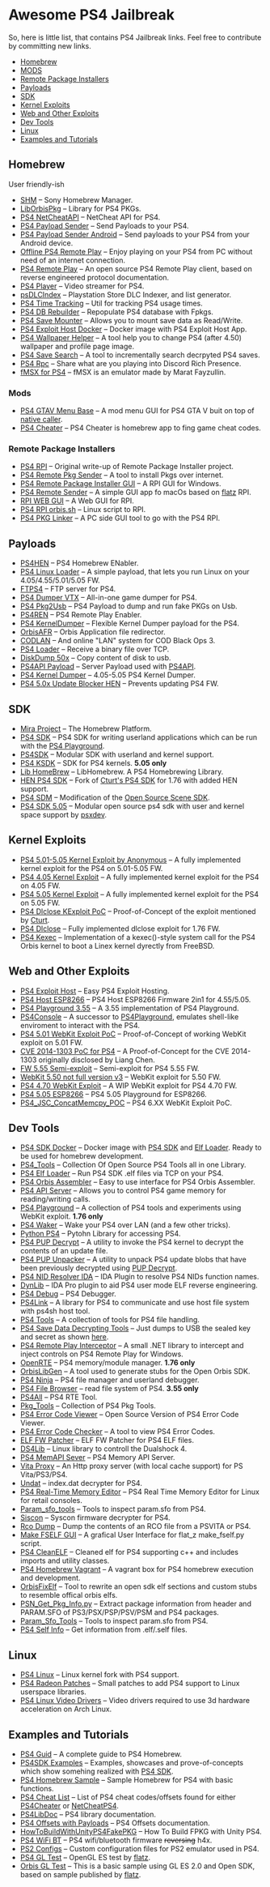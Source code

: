 # Awesome PS4 Jailbreak

So, here is little list, that contains PS4 Jailbreak links. Feel free to contribute by committing new links.

- [Homebrew](#homebrew)
- [MODS](#mods)
- [Remote Package Installers](#remote-package-installers)
- [Payloads](#payloads)
- [SDK](#sdk)
- [Kernel Exploits](#kernel-exploits)
- [Web and Other Exploits](#web-and-other-exploits)
- [Dev Tools](#dev-tools)
- [Linux](#linux)
- [Examples and Tutorials](#examples-and-tutorials)

## Homebrew
User friendly-ish

* [SHM](https://github.com/MRGhidini/SHM) – Sony Homebrew Manager.
* [LibOrbisPkg](https://github.com/maxton/LibOrbisPkg) – Library for PS4 PKGs.
* [PS4 NetCheatAPI](https://github.com/BISOON/PS4-NetCheatAPI) – NetCheat API for PS4.
* [PS4 Payload Sender](https://github.com/valentinbreiz/PS4-Payload-Sender) – Send Payloads to your PS4.
* [PS4 Payload Sender Android](https://github.com/valentinbreiz/PS4-Payload-Sender-Android) – Send payloads to your PS4 from your Android device.
* [Offline PS4 Remote Play](https://github.com/MysteryDash/Offline-PS4-Remote-Play) – Enjoy playing on your PS4 from PC without need of an internet connection.
* [PS4 Remote Play](https://github.com/delroth/ps4-remote-play) – An open source PS4 Remote Play client, based on reverse engineered protocol documentation.
* [PS4 Player](https://github.com/DVSoftware/ps4player) – Video streamer for PS4.
* [psDLCIndex](https://github.com/GarnetSunset/psDLCIndex) – Playstation Store DLC Indexer, and list generator.
* [PS4 Time Tracking](https://github.com/snipem/ps4-time-tracking) – Util for tracking PS4 usage times.
* [PS4 DB Rebuilder](https://github.com/Zer0xFF/PS4_db_rebuilder) – Repopulate PS4 database with Fpkgs.
* [PS4 Save Mounter](https://github.com/ChendoChap/Playstation-4-Save-Mounter) – Allows you to mount save data as Read/Write.
* [PS4 Exploit Host Docker](https://github.com/romancin/ps4-exploit-host-docker) – Docker image with PS4 Exploit Host App.
* [PS4 Wallpaper Helper](https://github.com/xingoxu/ps4-wallpaper-helper) – A tool help you to change PS4 (after 4.50) wallpaper and profile page image.
* [PS4 Save Search](https://github.com/mroshaw/PS4SaveSearch) – A tool to incrementally search decrpyted PS4 saves.
* [PS4 Rpc](https://github.com/Frankity/Ps4Rpc) – Share what are you playing into Discord Rich Presence.
* [fMSX for PS4](https://github.com/psxdev/fmsx) – fMSX is an emulator made by Marat Fayzullin.

### Mods
* [PS4 GTAV Menu Base](https://github.com/2much4u/PS4-GTA-V-Menu-Base) – A mod menu GUI for PS4 GTA V buit on top of [native caller](https://github.com/2much4u/PS4-GTA-V-Native-Caller).
* [PS4 Cheater](https://github.com/hurrican6/PS4_Cheater) – PS4 Cheater is homebrew app to fing game cheat codes.

### Remote Package Installers
* [PS4 RPI](https://gist.github.com/flatz/60956f2bf1351a563f625357a45cd9c8) – Original write-up of Remote Package Installer project.
* [PS4 Remote Pkg Sender](https://github.com/iref-use/ps4-remote-pkg-sender) – A tool to install Pkgs over internet.
* [PS4 Remote Package Installer GUI](https://www.psxhax.com/threads/ps4rpi-ps4-remote-package-installer-gui-by-sonik.6051/) – A RPI GUI for Windows.
* [PS4 Remote Sender](https://github.com/IH0kN3m/PS4-Remote-Sender) – A simple GUI app fo macOs based on [flatz](https://github.com/flatz) RPI.
* [RPI WEB GUI](https://github.com/Sc0rpion/RPI_GUI) – A Web GUI for RPI.
* [PS4 RPI orbis.sh](https://gist.github.com/tonyyoyo/537b250b7d95fd1c8a86bb065885a48d/) – Linux script to RPI.
* [PS4 PKG Linker](https://github.com/pink1stools/PS4_PKG_Linker) – A PC side GUI tool to go with the PS4 RPI.

## Payloads
* [PS4HEN](https://github.com/VV1LD/PS4HEN) – PS4 Homebrew ENabler.
* [PS4 Linux Loader](https://github.com/valentinbreiz/PS4-Linux-Loader) – A simple payload, that lets you run Linux on your 4.05/4.55/5.01/5.05 FW.
* [FTPS4](https://github.com/xerpi/FTPS4) – FTP server for PS4.
* [PS4 Dumper VTX](https://github.com/xvortex/ps4-dumper-vtx) – All-in-one game dumper for PS4.
* [PS4 Pkg2Usb](https://github.com/CelesteBlue-dev/ps4-pkg2usb) – PS4 Payload to dump and run fake PKGs on Usb.
* [PS4REN](https://github.com/SiSTR0/ps4ren) – PS4 Remote Play Enabler.
* [PS4 KernelDumper](https://github.com/VV1LD/PS4-KernelDumper) – Flexible Kernel Dumper payload for the PS4.
* [OrbisAFR](https://github.com/theorywrong/OrbisAFR) – Orbis Application file redirector.
* [CODLAN](https://github.com/theorywrong/codlan) – And online "LAN" system for COD Black Ops 3.
* [PS4 Loader](https://github.com/CTurt/PS4-Loader) – Receive a binary file over TCP.
* [DiskDump 50x](https://github.com/stooged/DiscDump-50X) – Copy content of disk to usb.
* [PS4API Payload](https://github.com/Coreyx86/PS4API-Payload) – Server Payload used with [PS4API](https://github.com/Coreyx86/PS4API).
* [PS4 Kernel Dumper](https://github.com/eversion/PS4-Kernel-Dumper) – 4.05-5.05 PS4 Kernel Dumper.
* [PS4 5.0x Update Blocker HEN](https://github.com/chronoss09/PS4-5.0x-Update-Blocker-HEN) – Prevents updating PS4 FW.

## SDK
* [Mira Project](https://github.com/OpenOrbis/mira-project) – The Homebrew Platform.
* [PS4 SDK](https://github.com/CTurt/PS4-SDK) – PS4 SDK for writing userland applications which can be run with the [PS4 Playground](https://github.com/CTurt/PS4-playground).
* [PS4SDK](https://github.com/ps4dev/ps4sdk) – Modular SDK with userland and kernel support.
* [PS4 KSDK](https://github.com/xemio/ps4-ksdk) – SDK for PS4 kernels. **5.05 only**
* [Lib HomeBrew](https://github.com/cfwprpht/libhb-master) – LibHomebrew. A PS4 Homebrewing Library.
* [HEN PS4 SDK](https://github.com/zecoxao/HEN-PS4-SDK) – Fork of [Cturt's PS4 SDK](https://github.com/CTurt/PS4-SDK) for 1.76 with added HEN support.
* [PS4 SDM](https://github.com/cfwprpht/PS4-SDM) – Modification of the [Open Source Scene SDK](https://github.com/CTurt/PS4-SDK).
* [PS4 SDK 5.05](https://github.com/psxdev/ps4sdk/tree/firmware505) – Modular open source ps4 sdk with user and kernel space support by [psxdev](https://github.com/psxdev).

## Kernel Exploits
* [PS4 5.01-5.05 Kernel Exploit by Anonymous](https://github.com/Anonym00S/PS4-5.01-5.05-Kernel-Exploit-BY-Anonymous) – A fully implemented kernel exploit for the PS4 on 5.01-5.05 FW.
* [PS4 4.05 Kernel Exploit](https://github.com/Cryptogenic/PS4-4.05-Kernel-Exploit) – A fully implemented kernel exploit for the PS4 on 4.05 FW.
* [PS4 5.05 Kernel Exploit](https://github.com/Cryptogenic/PS4-5.05-Kernel-Exploit) – A fully implemented kernel exploit for the PS4 on 5.05 FW.
* [PS4 Dlclose KExploit PoC](https://github.com/Zer0xFF/PS4-dlclose-kexploit-PoC) – Proof-of-Concept of the exploit mentioned by [Cturt](https://github.com/CTurt).
* [PS4 Dlclose](https://github.com/kR105-zz/PS4-dlclose) – Fully implemented dlclose exploit for 1.76 FW.
* [PS4 Kexec](https://github.com/fail0verflow/ps4-kexec) – Implementation of a kexec()-style system call for the PS4 Orbis kernel to boot a Linex kernel dyrectly from FreeBSD.

## Web and Other Exploits
* [PS4 Exploit Host](https://github.com/Al-Azif/ps4-exploit-host) – Easy PS4 Exploit Hosting.
* [PS4 Host ESP8266](https://github.com/Keeperdy/PS4-Host-ESP8266-Firmware-2in1-for-4.55-5.05-5.07/) – PS4 Host ESP8266 Firmware 2in1 for 4.55/5.05.
* [PS4 Playground 3.55](https://github.com/Cryptogenic/PS4-Playground-3.55) – A 3.55 implementation of PS4 Playground.
* [PS4Console](https://github.com/Cryptogenic/PS4Console) – A successor to [PS4Playground](https://github.com/Cryptogenic/PS4-Playground-3.55), emulates shell-like enviroment to interact with the PS4.
* [PS4 5.01 WebKit Exploit PoC](https://github.com/ALEXZZZ9/PS4-5.01-WebKit-Exploit-PoC) – Proof-of-Concept of working WebKit exploit on 5.01 FW.
* [CVE 2014-1303 PoC for PS4](https://github.com/Fire30/PS4-2014-1303-POC) – A Proof-of-Concept for the CVE 2014-1303 originally disclosed by Liang Chen.
* [FW 5.55 Semi-exploit](https://github.com/Klairm/5.55-semi-exploit) – Semi-exploit for PS4 5.55 FW.
* [WebKit 5.50 not full version v3](https://github.com/ciss84/webkit-5.50-not-full-version-v3) – WebKit exploit for 5.50 FW.
* [PS4 4.70 WebKit Exploit](https://github.com/LordYusei/PS4-4.70-WebKit-Exploit) – A WIP WebKit exploit for PS4 4.70 FW.
* [PS4 5.05 ESP8266](https://github.com/BYdjBr/PS4-5.05-ESP8266) – PS4 5.05 Playground for ESP8266.
* [PS4_JSC_ConcatMemcpy_POC](https://github.com/C0rpVultra/PS4_jsc_ConcatMemcpy_POC) – PS4 6.XX WebKit Exploit PoC.

## Dev Tools
* [PS4 SDK Docker](https://github.com/ooPo/ps4sdk-docker) – Docker image with [PS4 SDK](https://github.com/CTurt/PS4-SDK) and [Elf 
Loader](https://github.com/ps4dev/elf-loader). Ready to be used for homebrew development.
* [PS4_Tools](https://github.com/xXxTheDarkprogramerxXx/PS4_Tools) – Collection Of Open Source PS4 Tools all in one Library.
* [PS4 Elf Loader](https://github.com/ps4dev/elf-loader) – Run PS4 SDK .elf files via TCP on your PS4.
* [PS4 Orbis Assembler](https://github.com/BISOON/PS4-Orbis-Assembler) – Easy to use interface for PS4 Orbis Assembler.
* [PS4 API Server](https://github.com/BISOON/ps4-api-server) – Allows you to control PS4 game memory for reading/writing calls.
* [PS4 Playground](https://github.com/CTurt/PS4-playground) – A collection of PS4 tools and experiments using WebKit exploit. **1.76 only**
* [PS4 Waker](https://github.com/dhleong/ps4-waker) – Wake your PS4 over LAN (and a few other tricks).
* [Python PS4](https://github.com/hthiery/python-ps4) – Pytohn Library for accessing PS4.
* [PS4 PUP Decrypt](https://github.com/idc/ps4-pup_decrypt) – A utility to invoke the PS4 kernel to decrypt the contents of an update file.
* [PS4 PUP Unpacker](https://github.com/Zer0xFF/ps4-pup-unpacker) – A utility to unpack PS4 update blobs that have been previously decrypted using [PUP Decrypt](https://github.com/idc/ps4-pup_decrypt).
* [PS4 NID Resolver IDA](https://github.com/Zer0xFF/ps4_nid_resolver_ida) – IDA Plugin to resolve PS4 NIDs function names.
* [DynLib](https://github.com/aerosoul94/dynlib) – IDA Pro plugin to aid PS4 user mode ELF reverse engineering.
* [PS4 Debug](https://github.com/xemio/ps4debug) – PS4 Debugger.
* [PS4Link](https://github.com/psxdev/ps4link) – A library for PS4 to communicate and use host file system with ps4sh host tool.
* [PS4 Tools](https://github.com/nikosradio/ps4tools) – A collection of tools for PS4 file handling.
* [PS4 Save Data Decrypting Tools](https://github.com/charlyzard/PS4SaveDataDecryptingTools) – Just dumps to USB the sealed key and secret as shown [here](http://www.psdevwiki.com/ps4/Keys#Sealed_Key_Values).
* [PS4 Remote Play Interceptor](https://github.com/komefai/PS4RemotePlayInterceptor) – A small .NET library to intercept and inject controls on PS4 Remote Play for Windows.
* [OpenRTE](https://github.com/theorywrong/OpenRTE) – PS4 memory/module manager. **1.76 only**
* [OrbisLibGen](https://github.com/CrazyVoidProgrammer/orbisLibGen) – A tool used to generate stubs for the Open Orbis SDK.
* [PS4 Ninja](https://github.com/m0rph3us1987/ps4ninja) – PS4 file manager and userland debugger.
* [PS4 File Browser](https://github.com/theorywrong/PS4FileBrowser) – read file system of PS4. **3.55 only**
* [PS4All](https://github.com/ItsDeidara/PS4All) – PS4 RTE Tool.
* [Pkg_Tools](https://github.com/n1ghty/pkg_tools) – Collection of PS4 Pkg Tools.
* [PS4 Error Code Viewer](https://github.com/xXxTheDarkprogramerxXx/PS4_Error_Code_Viewer/) – Open Source Version of PS4 Error Code Viewer.
* [PS4 Error Code Checker](https://github.com/pearlxcore/PS4-Error-Code-Checker) – A tool to view PS4 Error Codes.
* [ELF FW Patcher](https://github.com/cfwprpht/ELF-FW-Patcher) – ELF FW Patcher for PS4 ELF files.
* [DS4Lib](https://github.com/j0lama/DS4Lib) – Linux library to controll the Dualshock 4.
* [PS4 MemAPI Sever](https://github.com/McCaulay/memapi-server) – PS4 Memory API Server.
* [Vita Proxy](https://github.com/hrimfaxi/vitaproxy) – An Http proxy server (with local cache support) for PS Vita/PS3/PS4.
* [Undat](https://github.com/zecoxao/undat) – index.dat decrypter for PS4.
* [PS4 Real-Time Memory Editor](https://github.com/j0lama/PS4-Real-Time-Memory-Editor) – PS4 Real Time Memory Editor for Linux for retail consoles.
* [Param_sfo_tools](https://github.com/FennyFatal/param_sfo_tools) – Tools to inspect param.sfo from PS4.
* [Siscon](https://github.com/zecoxao/siscon) – Syscon firmware decrypter for PS4.
* [Rco Dump](https://github.com/angguss/rco-dump) – Dump the contents of an RCO file from a PSVITA or PS4.
* [Make FSELF GUI](https://github.com/cfwprpht/Make_FSELF_GUI) – A grafical User Interface for flat_z make_fself.py script.
* [PS4 CleanELF](https://github.com/skiffaw/PS4-CleanELF) – Cleaned elf for PS4 supporting c++ and includes imports and utility classes.
* [PS4 Homebrew Vagrant](https://github.com/justanormaldev/ps4-homebrew-vagrant) – A vagrant box for PS4 homebrew execution and development.
* [OrbisFixElf](https://github.com/CrazyVoidProgrammer/OrbisFixElf) – Tool to rewrite an open sdk elf sections and custom stubs to resemble offical orbis elfs.
* [PSN_Get_Pkg_Info.py](https://github.com/windsurfer1122/PSN_get_pkg_info) – Extract package information from header and PARAM.SFO of PS3/PSX/PSP/PSV/PSM and PS4 packages.
* [Param_Sfo_Tools](https://github.com/FennyFatal/param_sfo_tools) – Tools to inspect param.sfo from PS4.
* [PS4 Self Info](https://github.com/idc/ps4-self_info) – Get information from .elf/.self files.

## Linux
* [PS4 Linux](https://github.com/fail0verflow/ps4-linux) – Linux kernel fork with PS4 support.
* [PS4 Radeon Patches](https://github.com/fail0verflow/ps4-radeon-patches) – Small patches to add PS4 support to Linux userspace libraries.
* [PS4 Linux Video Drivers](https://github.com/Ps3itaTeam/ps4linux-video-drivers) – Video drivers required to use 3d hardware acceleration on Arch Linux.

## Examples and Tutorials
* [PS4 Guid](https://github.com/Multimegamander/Ps4-Guide) – A complete guide to PS4 Homebrew.
* [PS4SDK Examples](https://github.com/ps4dev/ps4sdk-examples) – Examples, showcases and prove-of-concepts which show somehing realized with [PS4 SDK](https://github.com/ps4dev/ps4sdk).
* [PS4 Homebrew Sample](https://github.com/ZeraTron/PS4-Homebrew-Sample) – Sample Homebrew for PS4 with basic functions.
* [PS4 Cheat List](https://github.com/JDsnyke/PS4-Cheat-List) – List of PS4 cheat codes/offsets found for either [PS4Cheater](https://github.com/hurrican6/PS4_Cheater) or [NetCheatPS4](https://github.com/BISOON/PS4-NetCheatAPI).
* [PS4LibDoc](https://github.com/idc/ps4libdoc) – PS4 library documentation.
* [PS4 Offsets with Payloads](https://github.com/iHaiDeeZ/PS4Offsets-With-Payloads) – PS4 Offsets documentation.
* [HowToBuildWithUnityPS4FakePKG](https://github.com/RetroGamer74/HowToBuildWithUnityPS4FakePKG) – How To Build FPKG with Unity PS4.
* [PS4 WiFi BT](https://github.com/x0rloser/ps4_wifi_bt) – PS4 wifi/bluetooth firmware ~~reversing~~ h4x.
* [PS2 Configs](https://github.com/kozarovv/PS2-Configs) – Custom configuration files for PS2 emulator used in PS4.
* [PS4 GL Test](https://github.com/flatz/ps4_gl_test) – OpenGL ES test by [flatz](https://github.com/flatz).
* [Orbis GL Test](https://github.com/orbisdev/samples/tree/master/orbis_gl_test) – This is a basic sample using GL ES 2.0 and Open SDK, based on sample published by [flatz](https://github.com/flatz).
